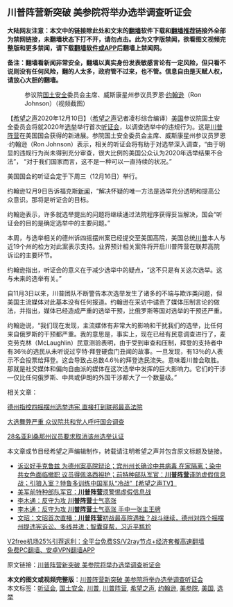  <h2>川普阵营新突破 美参院将举办选举调查听证会</h2> <p class="notice"><b>大陆网友注意：本文中的链接除此处和文末的<a href="https://github.com/bannedbook/fanqiang" >翻墙</a>软件下载和<a href="https://github.com/killgcd/justmysocks/blob/master/README.md">翻墙推荐</a>链接外全部为禁网链接，未翻墙状态下打不开，请勿点击。此为文字版禁闻，欲看图文视频完整版和更多禁闻，请下载<a href="https://github.com/bannedbook/fanqiang">翻墙软件或APP</a>后翻墙上禁闻网。</p><p>备注：翻墙看新闻非常安全，翻墙以真实身份发表敏感言论有一定风险，但只看不说则没有任何风险，翻的人太多，政府管不过来，也不管。信息自由是天赋人权，请放心大胆的翻墙。</b></p>  <div class="entry"> <figure><figcaption>参议院<a href="https://www.bannedbook.org/bnews/tag/%e5%9b%bd%e5%9c%9f%e5%ae%89%e5%85%a8/" class="st_tag internal_tag" rel="tag" title="标签 国土安全 下的日志">国土安全</a>委员会主席、威斯康星州参议员罗恩·<a href="https://www.bannedbook.org/bnews/tag/%e7%ba%a6%e7%bf%b0%e9%80%8a/" class="st_tag internal_tag" rel="tag" title="标签 约翰逊 下的日志">约翰逊</a>（Ron Johnson）（视频截图）</figcaption></figure> <p>【<span class='wp_keywordlink_affiliate'><a href="https://www.soundofhope.org" title="希望之声" target="_blank">希望之声</a></span>2020年12月10日】（<a href="https://www.bannedbook.org/bnews/tag/%e5%b8%8c%e6%9c%9b%e4%b9%8b%e5%a3%b0/" class="st_tag internal_tag" rel="tag" title="标签 希望之声 下的日志">希望之声</a>记者凌杉综合编译）<a href="https://www.bannedbook.org/bnews/tag/%e7%be%8e%e5%9b%bd/" class="st_tag internal_tag" rel="tag" title="标签 美国 下的日志">美国</a>参议院国土安全委员会将就2020年<a href="https://www.bannedbook.org/bnews/tag/%e9%80%89%e4%b8%be/" class="st_tag internal_tag" rel="tag" title="标签 选举 下的日志">选举</a>举行首次<a href="https://www.bannedbook.org/bnews/tag/%e5%90%ac%e8%af%81%e4%bc%9a/" class="st_tag internal_tag" rel="tag" title="标签 听证会 下的日志">听证会</a>，以调查选举中的违规行为。这是<a href="https://www.bannedbook.org/bnews/tag/%e5%b7%9d%e6%99%ae%e9%98%b5%e8%90%a5/" class="st_tag internal_tag" rel="tag" title="标签 川普阵营 下的日志">川普阵营</a>在美国国会获得的新进展。参院国土安全委员会主席、威斯康星州参议员罗恩·约翰逊（Ron Johnson）表示，相关的听证会将有助于对选举深入调查，“由于明显的违规行为尚未得到充分审查，很大比例的美国公众认为2020年选举结果不合法”， “对于我们国家而言，这不是一种可以一直持续的状况。”</p> <p>美国国会的听证会定于下周三（12月16日）举行。</p> <p>约翰逊12月9日告诉福克斯<span class='wp_keywordlink_affiliate'><a href="https://www.bannedbook.org/" title="新闻">新闻</a></span>，“解决怀疑的唯一方法是选举充分透明和提高公众意识。那将是听证会的目标。</p>  <p>约翰逊表示，许多就选举提出的问题将继续通过法院程序获得妥当解决，国会“听证会的目的是确定选举中的主要问题。”</p> <p>本周，与选举相关的德州诉四摇摆州案已经提交至美国高院，美国总统<a href="https://www.bannedbook.org/bnews/tag/%e5%b7%9d%e6%99%ae/" class="st_tag internal_tag" rel="tag" title="标签 川普 下的日志">川普</a>本人与近19个州的检方对此案表示支持。业界预计相关案件将开启川普阵营在联邦高院诉讼的主要环节。</p> <p>约翰逊指出，听证会的意义在于减少选举中的疑点，“这不只是有关这次选举。这与未来的选举有关。”</p>  <p>自11月3日以来，川普团队不断警告本次选举发生了诸多的不端与欺诈类问题，但美国主流媒体对此基本没有任何报道。约翰逊在采访中谴责了媒体压制言论的做法，并指出，媒体已经造成严重的选举干预，比俄罗斯等国对选举的干预还严重。</p> <p>约翰逊说，“我们现在发现，主流媒体有非常大的影响和干扰我们的选举，比任何来自俄罗斯的干预都严重。我的意思是，事实上，现在已经有民意调查进行了，麦克劳克林（McLaughlin）民意测验表明，由于受到审查和压制，拜登的支持者中有36％的选民从未听说过亨特·拜登硬盘门丑闻的故事。一旦发现，有13％的人表示不会投票给拜登。这会导致占总数4.6％的拜登选民流失。意味着川普会取胜。那就是社交媒体和偏向自由派的媒体在这次选举中发挥的巨大影响力。它们的干涉—仅比任何俄罗斯、中共或伊朗的外国干涉都大了一个数量级。”</p> <p>相关文章：</p>  <p><a data-ctorig="https://www.soundofhope.org/post/451606" data-cturl="https://www.google.com/url?client=internal-element-cse&amp;cx=007749283119516952101:0iwnfnkwnek&amp;q=https://www.soundofhope.org/post/451606&amp;sa=U&amp;ved=2ahUKEwjxr6iciMTtAhV1FjQIHT4VB4w4ChAWMAJ6BAgIEAI&amp;usg=AOvVaw2SaOargtb-lDqq-6TXYHwm" href="https://www.soundofhope.org/post/451606" target="_blank">德州指控四摇摆州选举违宪 直接打到联邦最高法院</a></p> <p><a data-ctorig="https://www.soundofhope.org/post/444718" data-cturl="https://www.google.com/url?client=internal-element-cse&amp;cx=007749283119516952101:0iwnfnkwnek&amp;q=https://www.soundofhope.org/post/444718&amp;sa=U&amp;ved=2ahUKEwjF1PyAiMTtAhWsGTQIHRKFAiUQFjABegQICBAC&amp;usg=AOvVaw2_gathfBKj8KKJRS42TtoG" href="https://www.soundofhope.org/post/444718" target="_blank">大选舞弊严重 众议院共和党人呼吁国会调查</a></p> <p><a data-ctorig="https://www.soundofhope.org/post/451414" data-cturl="https://www.google.com/url?client=internal-element-cse&amp;cx=007749283119516952101:0iwnfnkwnek&amp;q=https://www.soundofhope.org/post/451414&amp;sa=U&amp;ved=2ahUKEwia-fWLiMTtAhVnFTQIHS7GC4sQFjADegQICBAC&amp;usg=AOvVaw3Hkp2gjaxZJ2Ij5Vcwy-8g" href="https://www.soundofhope.org/post/451414" target="_blank">28名亚利桑那州议员要求取消该州选举认证</a></p>  <p>本文章或节目经希望之声编辑制作，转载请注明希望之声并包含原文标题及链接。</p> <ul class='op-related-articles' title='相关阅读'> <li><a href='https://www.bannedbook.org/bnews/cbnews/20201211/1445507.html' target='_blank'>诉讼好手克鲁兹 为德州案高院辩论；宾州州长确诊中共病毒 在家隔离；染中共女色面临撤职  议员得佩洛西袒护；前特种部队军官：<b>川普阵营</b>谨防虚假信息战；引狼入室？特鲁多训练中国军队“冷战”【希望之声TV】</a></li> <li><a href='https://www.bannedbook.org/bnews/cnnews/20201210/1445272.html' target='_blank'>美军前特种部队军官：<b>川普阵营</b>须警惕虚假信息战</a></li> <li><a href='https://www.bannedbook.org/bnews/taiwannews/20201209/1444666.html' target='_blank'>李木通：反守为攻 <b>川普阵营</b>士气高涨</a></li> <li><a href='https://www.bannedbook.org/bnews/comments/20201209/1444547.html' target='_blank'>李木通：反守为攻 <b>川普阵营</b>士气高涨 手中一张主王牌</a></li> <li><a href='https://www.bannedbook.org/bnews/cbnews/20201209/1444508.html' target='_blank'>文昭：文昭首次直播：<b>川普阵营</b>初战最高院遇挫？战斗继续，德州对四个摇摆州提违宪诉讼、多线并进；智囊穿帮，习近平尴尬</a></li> </ul> <p class="texttj"> <a href="https://www.bannedbook.org/forum23/topic22702.html" target="_blank">V2free机场25%引荐返利：全平台免费SS/V2ray节点+经济套餐高速翻墙</a><br/> <a href="https://github.com/bannedbook/fanqiang/wiki/%E7%A6%81%E9%97%BB%E7%BD%91%E5%AE%89%E5%8D%93%E7%BF%BB%E5%A2%99%E6%96%B0%E9%97%BBAPP" target="_blank">免费PC翻墙、安卓VPN翻墙APP</a></p><p>原文链接：<a class="src_link"  href="https://www.soundofhope.org/post/452353" target="_blank">川普阵营新突破 美参院将举办选举调查听证会</a></p><a name='sharetosocial'></a>       <div><b>本文的图文或视频完整版</b>：<a href='https://www.bannedbook.org/bnews/comments/20201211/1445520.html'>川普阵营新突破 美参院将举办选举调查听证会</a></div>  </div><!--END ENTRY--> <div class="postfooter"> <div>本文标签：<a href="https://www.bannedbook.org/bnews/tag/%e5%90%ac%e8%af%81%e4%bc%9a/" rel="tag">听证会</a>, <a href="https://www.bannedbook.org/bnews/tag/%e5%9b%bd%e5%9c%9f%e5%ae%89%e5%85%a8/" rel="tag">国土安全</a>, <a href="https://www.bannedbook.org/bnews/tag/%e5%b7%9d%e6%99%ae/" rel="tag">川普</a>, <a href="https://www.bannedbook.org/bnews/tag/%e5%b7%9d%e6%99%ae%e9%98%b5%e8%90%a5/" rel="tag">川普阵营</a>, <a href="https://www.bannedbook.org/bnews/tag/%e5%b8%8c%e6%9c%9b%e4%b9%8b%e5%a3%b0/" rel="tag">希望之声</a>, <a href="https://www.bannedbook.org/bnews/tag/%e7%ba%a6%e7%bf%b0%e9%80%8a/" rel="tag">约翰逊</a>, <a href="https://www.bannedbook.org/bnews/tag/%E7%BE%8E%E5%8F%82%E9%99%A2/" rel="tag">美参院</a>, <a href="https://www.bannedbook.org/bnews/tag/%e7%be%8e%e5%9b%bd/" rel="tag">美国</a>, <a href="https://www.bannedbook.org/bnews/tag/%e9%80%89%e4%b8%be/" rel="tag">选举</a></div>  </div><!--END POSTFOOTER--> 